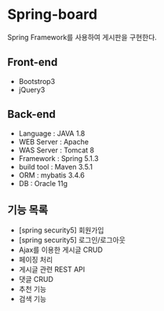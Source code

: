 # Spring-board
Spring Framework를 사용하여 게시판을 구현한다.

## Front-end
* Bootstrop3
* jQuery3

## Back-end
* Language : JAVA 1.8
* WEB Server : Apache
* WAS Server : Tomcat 8
* Framework : Spring 5.1.3
* build tool : Maven 3.5.1
* ORM : mybatis 3.4.6
* DB : Oracle 11g

## 기능 목록
* [spring security5] 회원가입
* [spring security5] 로그인/로그아웃 
* Ajax를 이용한 게시글 CRUD 
* 페이징 처리 
* 게시글 관련 REST API  
* 댓글 CRUD
* 추천 기능
* 검색 기능
